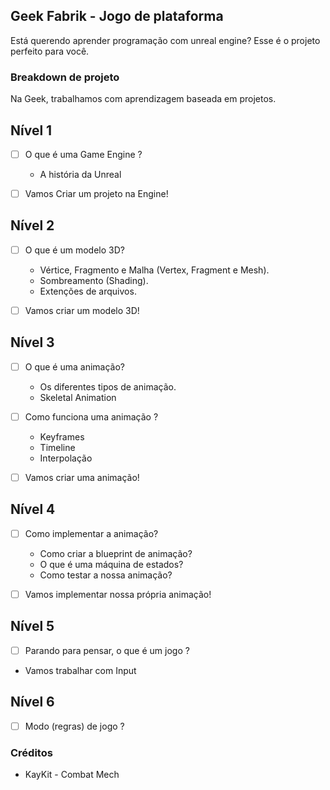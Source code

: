 ## Geek Fabrik - Jogo de plataforma 
Está querendo aprender programação com unreal engine? Esse é o projeto perfeito para você. 


### Breakdown de projeto

Na Geek, trabalhamos com aprendizagem baseada em projetos. 


## Nível 1 
- [ ] O que é uma Game Engine ? 
    - A história da Unreal

- [ ] Vamos Criar um projeto na Engine! 

## Nível 2 
- [ ] O que é um modelo 3D? 
    - Vértice, Fragmento e Malha (Vertex, Fragment e Mesh).
    - Sombreamento (Shading). 
    - Extenções de arquivos. 

- [ ] Vamos criar um modelo 3D!

## Nível 3 
- [ ] O que é uma animação? 
    - Os diferentes tipos de animação. 
    - Skeletal Animation

- [ ] Como funciona uma animação ?
     - Keyframes
     - Timeline
     - Interpolação

- [ ] Vamos criar uma animação!

## Nível 4 
- [ ] Como implementar a animação? 
    - Como criar a blueprint de animação? 
    - O que é uma máquina de estados?
    - Como testar a nossa animação?

- [ ] Vamos implementar nossa própria animação!


## Nível 5 
- [ ] Parando para pensar, o que é um jogo ? 
- Vamos trabalhar com Input


## Nível 6

- [ ] Modo (regras) de jogo ?




### Créditos
- KayKit - Combat Mech 